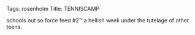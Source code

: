 Tags: rosenholm
Title: TENNISCAMP
  
schools out so force feed #2™ a hellish week under the tutelage of other teens.